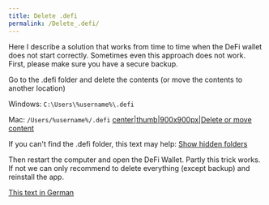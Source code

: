 ```yaml
---
title: Delete .defi
permalink: /Delete_.defi/
---
```


Here I describe a solution that works from time to time when the DeFi
wallet does not start correctly. Sometimes even this approach does not
work. First, please make sure you have a secure backup.

Go to the .defi folder and delete the contents (or move the contents to
another location)

Windows: `C:\Users\%username%\.defi`

Mac: `/Users/%username%/.defi` [center\|thumb\|900x900px\|Delete or move
content](/File:210318_1607.png "wikilink")

If you can't find the .defi folder, this text may help: [Show hidden
folders](/Show_hidden_folders "wikilink")

Then restart the computer and open the DeFi Wallet. Partly this trick
works. If not we can only recommend to delete everything (except backup)
and reinstall the app.

[This text in German](/.defi_Ordner_löschen "wikilink")